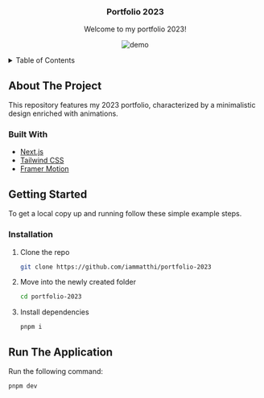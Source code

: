 <!-- PROJECT LOGO -->
<br />
<div align="center">
  <h3 align="center">Portfolio 2023</h3>

  <p align="center">
    Welcome to my portfolio 2023!
  </p>
  
  ![demo](https://github.com/iammatthi/portfolio-2023/assets/40419916/c63f5a34-bc92-4361-91af-1966c8ce2a37)

</div>


<!-- TABLE OF CONTENTS -->
<details>
  <summary>Table of Contents</summary>
  <ol>
    <li>
      <a href="#about-the-project">About The Project</a>
      <ul>
        <li><a href="#built-with">Built With</a></li>
      </ul>
    </li>
    <li>
      <a href="#getting-started">Getting Started</a>
      <ul>
        <li><a href="#installation">Installation</a></li>
      </ul>
    </li>
    <li><a href="#run-the-application">Run The Application</a></li>  
  </ol>
</details>

<!-- ABOUT THE PROJECT -->

## About The Project

This repository features my 2023 portfolio, characterized by a minimalistic design enriched with animations.


### Built With

- [Next.js](https://nextjs.org/)
- [Tailwind CSS](https://tailwindcss.com/)
- [Framer Motion](https://www.framer.com/motion/)

<!-- GETTING STARTED -->

## Getting Started

To get a local copy up and running follow these simple example steps.

### Installation

1. Clone the repo
   ```sh
   git clone https://github.com/iammatthi/portfolio-2023
   ```
2. Move into the newly created folder
   ```sh
   cd portfolio-2023
   ```
3. Install dependencies
   ```sh
   pnpm i
   ```

<!-- USAGE EXAMPLES -->

## Run The Application
Run the following command:
```bash
pnpm dev
```
